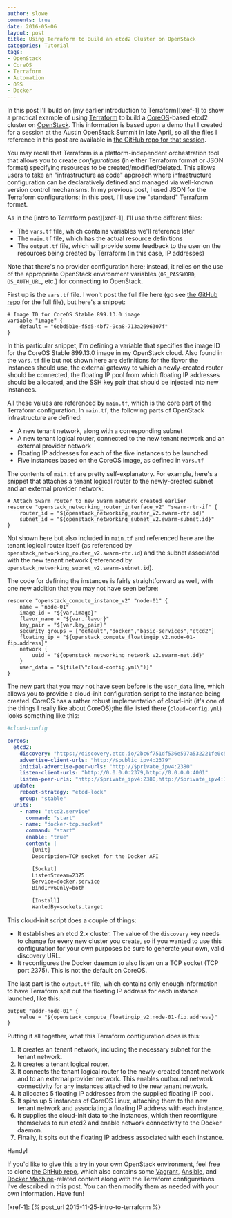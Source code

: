 ```yaml
---
author: slowe
comments: true
date: 2016-05-06
layout: post
title: Using Terraform to Build an etcd2 Cluster on OpenStack
categories: Tutorial
tags:
- OpenStack
- CoreOS
- Terraform
- Automation
- OSS
- Docker
---
```


In this post I'll build on [my earlier introduction to Terraform][xref-1] to show a practical example of using [Terraform][link-1] to build a [CoreOS][link-3]-based etcd2 cluster on [OpenStack][link-2]. This information is based upon a demo that I created for a session at the Austin OpenStack Summit in late April, so all the files I reference in this post are available in [the GitHub repo for that session][link-5].

You may recall that Terraform is a platform-independent orchestration tool that allows you to create _configurations_ (in either Terraform format or JSON format) specifying resources to be created/modified/deleted. This allows users to take an "infrastructure as code" approach where infrastructure configuration can be declaratively defined and managed via well-known version control mechanisms. In my previous post, I used JSON for the Terraform configurations; in this post, I'll use the "standard" Terraform format.

As in the [intro to Terraform post][xref-1], I'll use three different files:

* The `vars.tf` file, which contains variables we'll reference later
* The `main.tf` file, which has the actual resource definitions
* The `output.tf` file, which will provide some feedback to the user on the resources being created by Terraform (in this case, IP addresses)

Note that there's no provider configuration here; instead, it relies on the use of the appropriate OpenStack environment variables (`OS_PASSWORD`, `OS_AUTH_URL`, etc.) for connecting to OpenStack.

First up is the `vars.tf` file. I won't post the full file here (go see [the GitHub repo][link-5] for the full file), but here's a snippet:

``` text
# Image ID for CoreOS Stable 899.13.0 image
variable "image" {
    default = "6ebd5b1e-f5d5-4bf7-9ca8-713a2696307f"
}
```

In this particular snippet, I'm defining a variable that specifies the image ID for the CoreOS Stable 899.13.0 image in my OpenStack cloud. Also found in the `vars.tf` file but not shown here are definitions for the flavor the instances should use, the external gateway to which a newly-created router should be connected, the floating IP pool from which floating IP addresses should be allocated, and the SSH key pair that should be injected into new instances.

All these values are referenced by `main.tf`, which is the core part of the Terraform configuration. In `main.tf`, the following parts of OpenStack infrastructure are defined:

* A new tenant network, along with a corresponding subnet
* A new tenant logical router, connected to the new tenant network and an external provider network
* Floating IP addresses for each of the five instances to be launched
* Five instances based on the CoreOS image, as defined in `vars.tf`

The contents of `main.tf` are pretty self-explanatory. For example, here's a snippet that attaches a tenant logical router to the newly-created subnet and an external provider network:

``` text
# Attach Swarm router to new Swarm network created earlier
resource "openstack_networking_router_interface_v2" "swarm-rtr-if" {
    router_id = "${openstack_networking_router_v2.swarm-rtr.id}"
    subnet_id = "${openstack_networking_subnet_v2.swarm-subnet.id}"
}
```

Not shown here but also included in `main.tf` and referenced here are the tenant logical router itself (as referenced by `openstack_networking_router_v2.swarm-rtr.id`) and the subnet associated with the new tenant network (referenced by `openstack_networking_subnet_v2.swarm-subnet.id`).

The code for defining the instances is fairly straightforward as well, with one new addition that you may not have seen before:

``` text
resource "openstack_compute_instance_v2" "node-01" {
    name = "node-01"
    image_id = "${var.image}"
    flavor_name = "${var.flavor}"
    key_pair = "${var.key_pair}"
    security_groups = ["default","docker","basic-services","etcd2"]
    floating_ip = "${openstack_compute_floatingip_v2.node-01-fip.address}"
    network {
        uuid = "${openstack_networking_network_v2.swarm-net.id}"
    }
    user_data = "${file(\"cloud-config.yml\")}"
}
```

The new part that you may not have seen before is the `user_data` line, which allows you to provide a cloud-init configuration script to the instance being created. CoreOS has a rather robust implementation of cloud-init (it's one of the things I really like about CoreOS);the file listed there (`cloud-config.yml`) looks something like this:

``` yaml
#cloud-config

coreos:
  etcd2:
    discovery: "https://discovery.etcd.io/2bc6f751df536e597a532221fe0c5bff"
    advertise-client-urls: "http://$public_ipv4:2379"
    initial-advertise-peer-urls: "http://$private_ipv4:2380"
    listen-client-urls: "http://0.0.0.0:2379,http://0.0.0.0:4001"
    listen-peer-urls: "http://$private_ipv4:2380,http://$private_ipv4:7001"
  update:
    reboot-strategy: "etcd-lock"
    group: "stable"
  units:
    - name: "etcd2.service"
      command: "start"
    - name: "docker-tcp.socket"
      command: "start"
      enable: "true"
      content: |
        [Unit]
        Description=TCP socket for the Docker API

        [Socket]
        ListenStream=2375
        Service=docker.service
        BindIPv6Only=both

        [Install]
        WantedBy=sockets.target
```

This cloud-init script does a couple of things:

* It establishes an etcd 2.x cluster. The value of the `discovery` key needs to change for every new cluster you create, so if you wanted to use this configuration for your own purposes be sure to generate your own, valid discovery URL.
* It reconfigures the Docker daemon to also listen on a TCP socket (TCP port 2375). This is not the default on CoreOS.

The last part is the `output.tf` file, which contains only enough information to have Terraform spit out the floating IP address for each instance launched, like this:

``` text
output "addr-node-01" {
    value = "${openstack_compute_floatingip_v2.node-01-fip.address}"
}
```

Putting it all together, what this Terraform configuration does is this:

1. It creates an tenant network, including the necessary subnet for the tenant network.
2. It creates a tenant logical router.
3. It connects the tenant logical router to the newly-created tenant network and to an external provider network. This enables outbound network connectivity for any instances attached to the new tenant network.
4. It allocates 5 floating IP addresses from the supplied floating IP pool.
5. It spins up 5 instances of CoreOS Linux, attaching them to the new tenant network and associating a floating IP address with each instance.
6. It supplies the cloud-init data to the instances, which then reconfigure themselves to run etcd2 and enable network connectivity to the Docker daemon.
7. Finally, it spits out the floating IP address associated with each instance.

Handy!

If you'd like to give this a try in your own OpenStack environment, feel free to clone [the GitHub repo][link-5], which also contains some [Vagrant][link-6], [Ansible][link-7], and [Docker Machine][link-8]-related content along with the Terraform configurations I've described in this post. You can then modify them as needed with your own information. Have fun!



[link-1]: https://www.terraform.io/
[link-2]: http://www.openstack.org/
[link-3]: https://coreos.com/
[link-4]: https://github.com/coreos/etcd/
[link-5]: https://github.com/lowescott/dev-tools-openstack/
[link-6]: http://www.vagrantup.com/
[link-7]: http://www.ansible.com/
[link-8]: https://www.docker.com/products/docker-machine
[xref-1]: {% post_url 2015-11-25-intro-to-terraform %}
